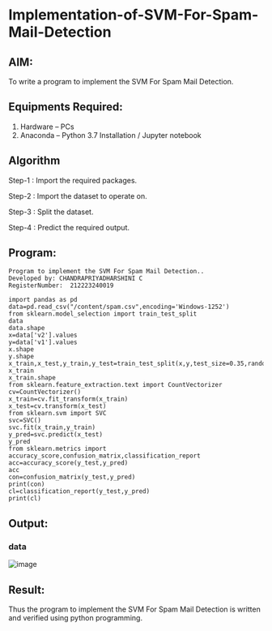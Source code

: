 # Implementation-of-SVM-For-Spam-Mail-Detection

## AIM:
To write a program to implement the SVM For Spam Mail Detection.

## Equipments Required:
1. Hardware – PCs
2. Anaconda – Python 3.7 Installation / Jupyter notebook

## Algorithm

Step-1 : Import the required packages.

Step-2 : Import the dataset to operate on.

Step-3 : Split the dataset.

Step-4 : Predict the required output. 

## Program:
```
Program to implement the SVM For Spam Mail Detection..
Developed by: CHANDRAPRIYADHARSHINI C
RegisterNumber:  212223240019
```
```
import pandas as pd
data=pd.read_csv("/content/spam.csv",encoding='Windows-1252')
from sklearn.model_selection import train_test_split
data
data.shape
x=data['v2'].values
y=data['v1'].values
x.shape
y.shape
x_train,x_test,y_train,y_test=train_test_split(x,y,test_size=0.35,random_state=0)
x_train
x_train.shape
from sklearn.feature_extraction.text import CountVectorizer
cv=CountVectorizer()
x_train=cv.fit_transform(x_train)
x_test=cv.transform(x_test)
from sklearn.svm import SVC
svc=SVC()
svc.fit(x_train,y_train)
y_pred=svc.predict(x_test)
y_pred
from sklearn.metrics import accuracy_score,confusion_matrix,classification_report
acc=accuracy_score(y_test,y_pred)
acc
con=confusion_matrix(y_test,y_pred)
print(con)
cl=classification_report(y_test,y_pred)
print(cl)
```
## Output:

### data
![image](https://github.com/Bosevennila/Implementation-of-SVM-For-Spam-Mail-Detection/assets/144870486/5a5d0c80-e8c1-4cff-9105-4c8a688c6e6b)



## Result:
Thus the program to implement the SVM For Spam Mail Detection is written and verified using python programming.
